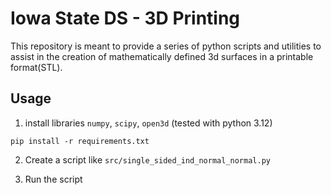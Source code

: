 # Iowa State DS - 3D Printing

This repository is meant to provide a series of python scripts and utilities to assist 
in the creation of mathematically defined 3d surfaces in a printable format(STL).


## Usage
1. install libraries `numpy`, `scipy`, `open3d` (tested with python 3.12)
```
pip install -r requirements.txt
```
2. Create a script like `src/single_sided_ind_normal_normal.py`

3. Run the script

